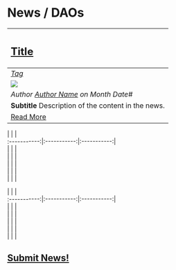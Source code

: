 # News / DAOs

[<h2>Title</h2>](URI_to_news) |
:-----------|
[_Tag_](tag.md) |
![](../images/monthly_no_image.png) |
_Author [Author Name](URI_to_author_profile) on Month Date#_ |
**Subtitle** Description of the content in the news. |
[Read More](URI_to_news) |

| | |  
:-----------:|:-----------:|:-----------:|  
| | |  
| | |  
| | |  
| | |  
| | |  

| | |  
:-----------:|:-----------:|:-----------:|  
| | |  
| | |  
| | |  
| | |  
| | |  

## [Submit News!](../guides/guide_for_submitting_news.md)
